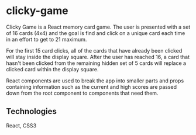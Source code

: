 # clicky-game

Clicky Game is a React memory card game. The user is presented with a set of 16 cards (4x4) and the goal is find and click on a unique card each time in an effort to get to 21 maximum. 

For the first 15 card clicks, all of the cards that have already been clicked will stay inside the display square. After the user has reached 16, a card that hasn't been clicked from the remaining hidden set of 5 cards will replace a clicked card within the display square.

React components are used to break the app into smaller parts and props containing information such as the current and high scores are passed down from the root component to components that need them.

## Technologies
React, CSS3